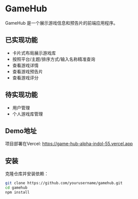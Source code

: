 # GameHub

GameHub 是一个展示游戏信息和预告片的前端应用程序。

## 已实现功能

- 卡片式布局展示游戏库
- 按照平台/主题/排序方式/输入名称精准查询
- 查看游戏详情
- 查看游戏预告片
- 查看游戏评分

## 待实现功能
- 用户管理
- 个人游戏库管理

## Demo地址
项目部署在Vercel: https://game-hub-alpha-indol-55.vercel.app

## 安装

克隆仓库并安装依赖：

```bash
git clone https://github.com/yourusername/gamehub.git
cd gamehub
npm install


